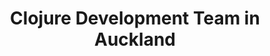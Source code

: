 ---
title: Clojure Development Team in Auckland
permalink: /landings/locations/auckland/developer/clojure
technology: Clojure
location: Auckland
---